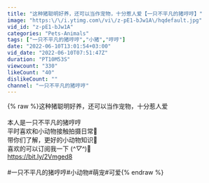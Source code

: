 ```yaml
---
title: "这种猪聪明好养，还可以当作宠物，十分惹人爱【一只不平凡的猪哼哼】"
image: "https:\/\/i.ytimg.com\/vi\/z-pE1-bJw1A\/hqdefault.jpg"
vid_id: "z-pE1-bJw1A"
categories: "Pets-Animals"
tags: ["一只不平凡的猪哼哼","小猪","哼哼"]
date: "2022-06-10T13:01:54+03:00"
vid_date: "2022-06-10T07:51:47Z"
duration: "PT10M53S"
viewcount: "330"
likeCount: "40"
dislikeCount: ""
channel: "一只不平凡的猪哼哼"
---
```

{% raw %}这种猪聪明好养，还可以当作宠物，十分惹人爱<br /><br />本人是一只不平凡的猪哼哼<br />平时喜欢和小动物接触拍摄日常🧐<br />带你们了解，更好的小动物知识🙏<br />喜欢的可以订阅我一下     (*^▽^*)🐷<br /><a rel="nofollow" target="blank" href="https://bit.ly/2Vmged8">https://bit.ly/2Vmged8</a><br /><br />#一只不平凡的猪哼哼#小动物#萌宠#可爱{% endraw %}
